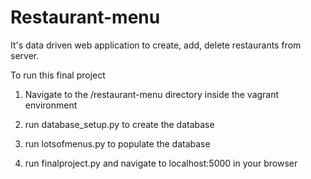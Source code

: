 # Restaurant-menu
It's data driven web application to create, add, delete restaurants from server.

To run this final project

1. Navigate to the /restaurant-menu directory inside the vagrant environment

2. run database_setup.py to create the database

3. run lotsofmenus.py to populate the database

4. run finalproject.py and navigate to localhost:5000 in your browser
